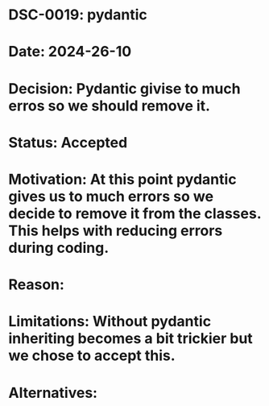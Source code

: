 # DSC-0019: pydantic
# Date: 2024-26-10
# Decision: Pydantic givise to  much erros so we should remove it.
# Status: Accepted
# Motivation: At this point pydantic gives us to much errors so we decide to remove it from the classes. This helps with reducing errors during coding. 
# Reason:
# Limitations: Without pydantic inheriting becomes a bit trickier but we chose to accept this. 
# Alternatives: